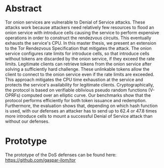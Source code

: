 # Abstract
Tor onion services are vulnerable to Denial of Service attacks. These attacks work because attackers need relatively few resources to flood an onion service with introduce cells causing the service to perform expensive operations in order to construct the rendezvous circuits. This eventually exhausts the service's CPU. In this master thesis, we present an extension to the Tor Rendezvous Specification that mitigates the attack. The onion service configures rate limits for introduce cells, so that introduce cells without tokens are discarded by the onion service, if they exceed the rate limits. Legitimate clients can retrieve tokens from the onion service after solving a sufficiently hard challenge. These unlinkable tokens allow the client to connect to the onion service even if the rate limits are exceeded. This approach mitigates the CPU time exhaustion at the service and protects the service's availability for legitimate clients. Cryptographically, the protocol is based on verifiable oblivious pseudo random functions (V-OPRFs) computed over an elliptic curve. Our benchmarks show that the protocol performs efficiently for both token issuance and redemption. Furthermore, the evaluation shows that, depending on which hash function is used, with our defenses an attacker has to send up to 62.4 or 47.8 times more introduce cells to mount a successful Denial of Service attack than without our defenses.

# Prototype
The prototype of the DoS defenses can be found here: https://github.com/gaspar-ilom/tor
